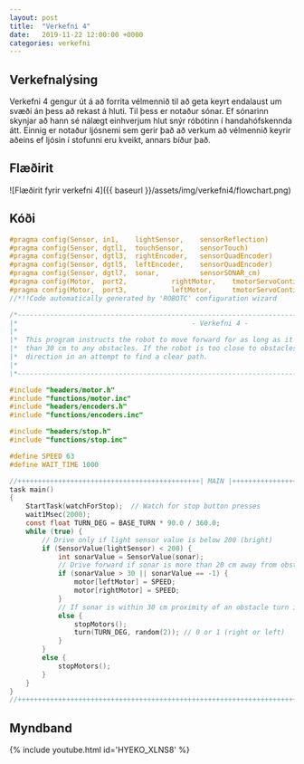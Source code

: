 ```yaml
---
layout: post
title:  "Verkefni 4"
date:   2019-11-22 12:00:00 +0000
categories: verkefni
---
```

## Verkefnalýsing

Verkefni 4 gengur út á að forrita vélmennið til að geta keyrt endalaust um svæði án þess að rekast á hluti. Til þess er notaður sónar. Ef sónarinn skynjar að hann sé nálægt einhverjum hlut snýr róbótinn í handahófskennda átt. Einnig er notaður ljósnemi sem gerir það að verkum að vélmennið keyrir aðeins ef ljósin í stofunni eru kveikt, annars bíður það.

## Flæðirit

![Flæðirit fyrir verkefni 4]({{ baseurl }}/assets/img/verkefni4/flowchart.png)

## Kóði

```c
#pragma config(Sensor, in1,    lightSensor,    sensorReflection)
#pragma config(Sensor, dgtl1,  touchSensor,    sensorTouch)
#pragma config(Sensor, dgtl3,  rightEncoder,   sensorQuadEncoder)
#pragma config(Sensor, dgtl5,  leftEncoder,    sensorQuadEncoder)
#pragma config(Sensor, dgtl7,  sonar,          sensorSONAR_cm)
#pragma config(Motor,  port2,           rightMotor,    tmotorServoContinuousRotation, openLoop)
#pragma config(Motor,  port3,           leftMotor,     tmotorServoContinuousRotation, openLoop, reversed)
//*!!Code automatically generated by 'ROBOTC' configuration wizard               !!*//

/*----------------------------------------------------------------------------------------------------*\
|*                                           - Verkefni 4 -                                           *|
|*                                                                                                    *|
|*  This program instructs the robot to move forward for as long as it can while not getting closer   *|
|*  than 30 cm to any obstacles. If the robot is too close to obstacles, it will turn in a random     *|
|*  direction in an attempt to find a clear path.                                                     *|
|*                                                                                                    *|
\*-----------------------------------------------------------------------------------------------4246-*/

#include "headers/motor.h"
#include "functions/motor.inc"
#include "headers/encoders.h"
#include "functions/encoders.inc"

#include "headers/stop.h"
#include "functions/stop.inc"

#define SPEED 63
#define WAIT_TIME 1000

//+++++++++++++++++++++++++++++++++++++++++++++| MAIN |+++++++++++++++++++++++++++++++++++++++++++++++
task main()
{
    StartTask(watchForStop);  // Watch for stop button presses
    wait1Msec(2000);
    const float TURN_DEG = BASE_TURN * 90.0 / 360.0;
    while (true) {
        // Drive only if light sensor value is below 200 (bright)
        if (SensorValue(lightSensor) < 200) {
            int sonarValue = SensorValue(sonar);
            // Drive forward if sonar is more than 20 cm away from obstacles
            if (sonarValue > 30 || sonarValue == -1) {
                motor[leftMotor] = SPEED;
                motor[rightMotor] = SPEED;
            }
            // If sonar is within 30 cm proximity of an obstacle turn in a random direction
            else {
                stopMotors();
                turn(TURN_DEG, random(2)); // 0 or 1 (right or left)
            }
        }
        else {
            stopMotors();
        }
    }
}
//++++++++++++++++++++++++++++++++++++++++++++++++++++++++++++++++++++++++++++++++++++++++++++++++++++
```

## Myndband

{% include youtube.html id='HYEKO_XLNS8' %}
